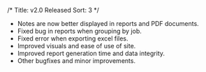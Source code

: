 /*
Title: v2.0 Released
Sort: 3
*/
- Notes are now better displayed in reports and PDF documents.
- Fixed bug in reports when grouping by job.
- Fixed error when exporting excel files.
- Improved visuals and ease of use of site.
- Improved report generation time and data integrity.
- Other bugfixes and minor improvements.